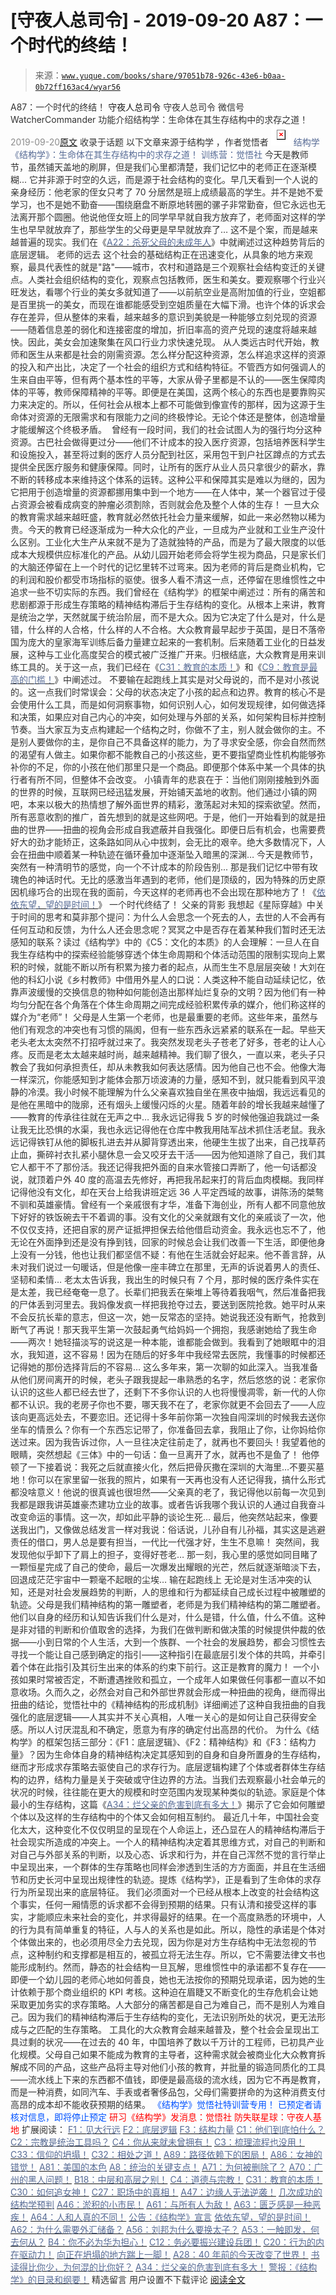 # [守夜人总司令] - 2019-09-20 A87：一个时代的终结！

> 来源：[`www.yuque.com/books/share/97051b78-926c-43e6-b0aa-0b72ff163ac4/wyar56`](https://www.yuque.com/books/share/97051b78-926c-43e6-b0aa-0b72ff163ac4/wyar56)

<ne-p id="520f42f3293818f927861ebbd5b15da4_p_0" data-lake-id="520f42f3293818f927861ebbd5b15da4_p_0"><ne-text id="uc6a97053" style="color: rgb(51, 51, 51);">A87：一个时代的终结！</ne-text></ne-p> <ne-p id="325614b69b28ae8af78b12fdcfd0de9c" data-lake-id="325614b69b28ae8af78b12fdcfd0de9c"><ne-text id="u18420f8f" ne-fontsize="14">守夜人总司令</ne-text></ne-p> <ne-p id="040fa65421994dd28953343202d2699b" data-lake-id="040fa65421994dd28953343202d2699b"><ne-text id="u09ae39ae" ne-fontsize="14" ne-bold="true" style="color: rgb(51, 51, 51);">守夜人总司令</ne-text></ne-p> <ne-p id="d807b19fc24915729dc876521c5fffa8" data-lake-id="d807b19fc24915729dc876521c5fffa8"><ne-text id="uef736e5e" ne-fontsize="14" style="color: rgb(51, 51, 51);">微信号</ne-text><ne-text id="ue3f7cb80" ne-fontsize="14" style="color: rgb(51, 51, 51);">WatcherCommander</ne-text></ne-p> <ne-p id="02df38863bf61bddf75a2f9bd0b61c41" data-lake-id="02df38863bf61bddf75a2f9bd0b61c41"><ne-text id="u3472f8a8" ne-fontsize="14" style="color: rgb(51, 51, 51);">功能介绍</ne-text><ne-text id="uf8ebaa59" ne-fontsize="14" style="color: rgb(51, 51, 51);">结构学：生命体在其生存结构中的求存之道！</ne-text></ne-p> <ne-p id="a7dce8afdeb4a2d6714a7f6c2ba394a3" data-lake-id="a7dce8afdeb4a2d6714a7f6c2ba394a3"><ne-text id="ufc3309d1" style="color: rgb(140, 140, 140);">2019-09-20</ne-text>[<ne-text id="u1de74709" ne-fontsize="14">原文</ne-text>](https://mp.weixin.qq.com/s?__biz=MzAxNDk1NjI2Mw==&mid=2247484762&idx=1&sn=d662f3af14db0c25fa540a7a2ddcd9c7&chksm=9b8a26d2acfdafc45a58be632dd4ca60b92b89f4863b60d6e1a8b6790ee3590878cb1669209a&scene=27#wechat_redirect&cpage=315)</ne-p> <ne-p id="1d5329730e1d0efe814d78dc768257f2" data-lake-id="1d5329730e1d0efe814d78dc768257f2"><ne-text id="ub7c09797" style="color: rgb(51, 51, 51);">收录于话题</ne-text></ne-p> <ne-p id="3ff927ad5fee01f26efdc223abd38875" data-lake-id="3ff927ad5fee01f26efdc223abd38875"><ne-text id="u2bfab4d1" ne-fontsize="14" style="color: rgb(51, 51, 51);">以下文章来源于结构学 ，作者觉悟者</ne-text></ne-p> <ne-p id="6476ef08e79759353d3fdf03ba30878b" data-lake-id="6476ef08e79759353d3fdf03ba30878b"><ne-card data-card-name="image" data-card-type="inline" id="mJGu3" ne-fontsize="14" data-event-boundary="card" style="color: rgb(87, 107, 149);">![](img/e5fbd9f836d988bbb1d8cf128132c230.png)  <ne-p id="58a1f801671815bbedea25c431033449" data-lake-id="58a1f801671815bbedea25c431033449"><ne-text id="ueaf218fa" style="color: rgb(87, 107, 149);">结构学</ne-text></ne-p> <ne-p id="6db218e0c986e4c945ad436d28667264" data-lake-id="6db218e0c986e4c945ad436d28667264"><ne-text id="u5a9e1209" style="color: rgb(87, 107, 149);">《结构学》：生命体在其生存结构中的求存之道！ 训练营：觉悟社</ne-text></ne-p> <ne-p id="26825a88d3b683249e478e7da8b4470d" data-lake-id="26825a88d3b683249e478e7da8b4470d"><ne-text id="u78dc0276" style="color: rgb(51, 51, 51);">今天是教师节，虽然铺天盖地的刷屏，但是我们心里都清楚，我们记忆中的老师正在逐渐模糊... 它并非源于时空的久远，而是源于社会结构的变化。早几天看到一个人说的亲身经历：他老家的侄女只考了 70 分居然是班上成绩最高的学生。并不是她不爱学习，也不是她不勤奋——围绕磨盘不断原地转圈的骡子非常勤奋，但它永远也无法离开那个圆圈。他说他侄女班上的同学早早就自我方放弃了，老师面对这样的学生也早早就放弃了，那些学生的父母更是早早就放弃了… 这不是个案，而是越来越普遍的现实。我们在《</ne-text>[<ne-text id="ua619010a" style="color: rgb(87, 107, 149);">A22：杀死父母的未成年人</ne-text>](http://mp.weixin.qq.com/s?__biz=MzAxNDk1NjI2Mw==&mid=2247484173&idx=1&sn=723b2adc7ab96267fcabd3cf2d8d8dd8&chksm=9b8a2085acfda993f54d4b8e8d72b1937630c0b3445f94b2c4d61d2fd7bcd6d9ca3e5c0cbdf3&scene=21#wechat_redirect)<ne-text id="uc8d987ac" style="color: rgb(51, 51, 51);">》中就阐述过这种趋势背后的底层逻辑。</ne-text></ne-p> <ne-p id="9ca297b52918bddf97768852f1f1bbfd" data-lake-id="9ca297b52918bddf97768852f1f1bbfd"><ne-text id="u0accc1d9" ne-bold="true" style="color: rgb(51, 51, 51);">老师的远去</ne-text></ne-p> <ne-p id="b35542532d28e436f8e901f68a0b8997" data-lake-id="b35542532d28e436f8e901f68a0b8997"><ne-text id="u5340da4b" style="color: rgb(51, 51, 51);">这个社会的基础结构正在迅速变化，从具象的地方来观察，最具代表性的就是"路"——城市，农村和道路是三个观察社会结构变迁的关键点。人类社会组织结构的变化，观察点包括教师，医生和美女。要观察哪个行业兴旺发达，看哪个行业的美女多就知道了——以前航空业是高附加值的行业，空姐都是百里挑一的美女，而现在谁都能感受到空姐质量在大幅下滑。也许个体的诉求会存在差异，但从整体的来看，越来越多的意识到美貌是一种能够立刻兑现的资源——随着信息差的弱化和连接密度的增加，折旧率高的资产兑现的速度将越来越快。因此，美女会加速聚集在风口行业力求快速兑现。</ne-text></ne-p> <ne-p id="70871b72079eafec97b94f3985f302a1" data-lake-id="70871b72079eafec97b94f3985f302a1"><ne-text id="u42a8bc9b" style="color: rgb(51, 51, 51);">从人类远古时代开始，教师和医生从来都是社会的刚需资源。怎么样分配这种资源，怎么样追求这样的资源的投入和产出比，决定了一个社会的组织方式和结构特征。不管西方如何强调人的生来自由平等，但有两个基本性的平等，大家从骨子里都是不认的——医生保障肉体的平等，教师保障精神的平等。即便是在美国，这两个核心的东西也是要靠购买力来决定的。所以，任何社会从根本上都不可能做到像宣传的那样，因为这源于生命体对资源的无限需求和有限能力之间的终极悖论。无论个体还是整体，创造增量才能缓解这个终极矛盾。 </ne-text></ne-p> <ne-p id="e9c09c0410b3eebb5524ba54619b144d" data-lake-id="e9c09c0410b3eebb5524ba54619b144d"><ne-text id="ub23c68ff" style="color: rgb(51, 51, 51);">曾经有一段时间，我们的社会试图人为的强行均分这种资源。古巴社会做得更过分——他们不计成本的投入医疗资源，包括培养医科学生和设施投入，甚至将过剩的医疗人员分配到社区，采用包干到户社区蹲点的方式去提供全民医疗服务和健康保障。同时，让所有的医疗从业人员只拿很少的薪水，靠不断的转移成本来维持这个体系的运转。这种公平和保障其实是难以为继的，因为它把用于创造增量的资源都挪用集中到一个地方——在人体中，某一个器官过于侵占资源会被看成病变的肿瘤必须割除，否则就会危及整个人体的生存！</ne-text></ne-p> <ne-p id="7fb027c6985e7c510530983c00f10954" data-lake-id="7fb027c6985e7c510530983c00f10954"><ne-text id="u619e059f" style="color: rgb(51, 51, 51);">一旦大众的教育需求越来越旺盛，教育就必然依托社会力量来缓解，如此一来必然物以稀为贵。今天的教育已经逐渐成为一种大众化的产业，一旦成为产业就和工业生产没什么区别。工业化大生产从来就不是为了造就独特的产品，而是为了最大限度的以低成本大规模供应标准化的产品。从幼儿园开始老师会将学生视为商品，只是家长们的大脑还停留在上一个时代的记忆里转不过弯来。因为老师的背后是商业机构，它的利润和股价都受市场指标的驱使。很多人看不清这一点，还停留在思维惯性之中追求一些不切实际的东西。我们曾经在《结构学》的框架中阐述过：所有的痛苦和悲剧都源于形成生存策略的精神结构滞后于生存结构的变化。从根本上来讲，教育是统治之学，天然就属于统治阶层，而不是大众。因为它决定了什么是对，什么是错，什么样的人合格，什么样的人不合格。大众教育最早起步于英国，是日不落帝国为庞大的皇家海军训练后备力量建立起来的一套机制。后来随着工业化的日益发展，这种与工业化高度契合的模式被广泛推广开来。归根结底，大众教育是用来训练工具的。关于这一点，我们已经在《</ne-text>[<ne-text id="u62eb416d" style="color: rgb(87, 107, 149);">C31：教育的本质！</ne-text>](http://mp.weixin.qq.com/s?__biz=MzAxNDk1NjI2Mw==&mid=2247484645&idx=1&sn=0c19e963af345ec0d157348555f45482&chksm=9b8a276dacfdae7bb43eb0602bf7d9fdc827d0675a7350f893c5b3b43986de58782355a2065d&scene=21#wechat_redirect)<ne-text id="u471f62c7" style="color: rgb(51, 51, 51);">》和《</ne-text>[<ne-text id="ua0a12f99" style="color: rgb(87, 107, 149);">C9：教育是最高的门槛！</ne-text>](http://mp.weixin.qq.com/s?__biz=MzAxNDk1NjI2Mw==&mid=2247484066&idx=1&sn=e394d22ec0f989b141fd07650d135f0d&chksm=9b8a212aacfda83c7391343fb6def9c792717291512ef0f31934f472d9ad68416579489f571f&scene=21#wechat_redirect)<ne-text id="u699373a5" style="color: rgb(51, 51, 51);">》中阐述过。</ne-text></ne-p> <ne-p id="ed8d137d9f4a590956b43e6c1a53237c" data-lake-id="ed8d137d9f4a590956b43e6c1a53237c"><ne-text id="u018a66ae" style="color: rgb(51, 51, 51);">不要输在起跑线上其实是对父母说的，而不是对小孩说的。这一点我们时常误会：父母的状态决定了小孩的起点和边界。教育的核心不是会使用什么工具，而是如何洞察事物，如何识别人心，如何发现规律，如何做选择和决策，如果应对自己内心的冲突，如何处理与外部的关系，如何架构目标并控制节奏。当大家互为支点构建起一个结构之时，你做不了主，别人就会做你的主。不是别人要做你的主，是你自己不具备这样的能力，为了寻求安全感，你会自然而然的渴望有人做主。如果你都不能教自己的小孩这些，更不要指望商业性机构能够弥补你的不足，你的小孩在他们那里只是一个商品。即便那个体系中某一个具体的执行者有所不同，但整体不会改变。</ne-text></ne-p> <ne-p id="c4e6ad581cfeae09716cc35502c31f9f" data-lake-id="c4e6ad581cfeae09716cc35502c31f9f"><ne-text id="u6a700a32" style="color: rgb(51, 51, 51);">小镇青年的悲哀在于：当他们刚刚接触到外面的世界的时候，互联网已经迅猛发展，开始铺天盖地的收割。他们通过小镇的网吧，本来以极大的热情想了解外面世界的精彩，激荡起对未知的探索欲望。然而，所有恶意收割的推广，首先想到的就是这些网吧。于是，他们一开始看到的就是扭曲的世界——扭曲的视角会形成自我遮蔽并自我强化。即便日后有机会，也需要费好大的劲才能矫正，这条路如同从心中拔刺，会无比的艰辛。绝大多数情况下，人会在扭曲中顺着某一种轨迹在循环叠加中逐渐坠入暗黑的深渊…</ne-text></ne-p> <ne-p id="f4573a05d0ae7640375e9aaf68a7fd26" data-lake-id="f4573a05d0ae7640375e9aaf68a7fd26"><ne-text id="u80d31077" style="color: rgb(51, 51, 51);">今天是教师节，突然有一种清明节的感觉，向一个不计成本的阶段告别... 那是我们记忆中带有玫瑰色的神话时代。无比的感激当年遇到的老师，他们是顶级的，因为特殊的历史原因机缘巧合的出现在我的面前，今天这样的老师再也不会出现在那种地方了！《</ne-text>[<ne-text id="u22b88b09" style="color: rgb(87, 107, 149);">依依东望，望的是时间！</ne-text>](http://mp.weixin.qq.com/s?__biz=MzAxNDk1NjI2Mw==&mid=2247483947&idx=1&sn=1dcdd529b9dad09a00b6e3e2b14c8245&chksm=9b8a21a3acfda8b5fe1dae1c8979dec0be990a569bc03372af815b4e0f08913e938d57aa6b25&scene=21#wechat_redirect)<ne-text id="ufb0cf1b7" style="color: rgb(51, 51, 51);">》</ne-text></ne-p> <ne-p id="e2aac939a9e67c7fcee54a846bbba064" data-lake-id="e2aac939a9e67c7fcee54a846bbba064"><ne-text id="u4a155b31" style="color: rgb(51, 51, 51);">一个时代终结了！</ne-text></ne-p> <ne-p id="a0cfa43c5401764948bc9cb4addfdb41" data-lake-id="a0cfa43c5401764948bc9cb4addfdb41"><ne-text id="u95d42a13" ne-bold="true" style="color: rgb(51, 51, 51);">父亲的背影</ne-text></ne-p> <ne-p id="42b6dcea2d47c4440bf4cc50b408b35f" data-lake-id="42b6dcea2d47c4440bf4cc50b408b35f"><ne-text id="u0bad367d" style="color: rgb(51, 51, 51);">我想起《星际穿越》中关于时间的思考和莫非那个提问：为什么人会思念一个死去的人，去世的人不会再有任何互动和反馈，为什么人还会思念呢？冥冥之中是否存在着某种我们暂时还无法感知的联系？读过《结构学》中的《C5：文化的本质》的人会理解：一旦人在自我生存结构中的探索经验能够穿透个体生命周期和个体活动范围的限制实现向上累积的时候，就能不断以所有积累为接力者的起点，从而生生不息层层突破！大刘在他的科幻小说《乡村教师》中借用外星人的口说：人类这种不能自动延续记忆，依靠声波缓慢的交换信息的物种如何能创造出那样灿烂复杂的文明？因为他们有一种均匀分配在各个角落在个体生命周期之间完成经验积累传承的媒介，他们称这样的媒介为“老师”！</ne-text></ne-p> <ne-p id="4f0c8842e5af1052bbbd9461b093be71" data-lake-id="4f0c8842e5af1052bbbd9461b093be71"><ne-text id="u0114bd2b" style="color: rgb(51, 51, 51);">父母是人生第一个老师，也是最重要的老师。这些年来，虽然与他们有观念的冲突也有习惯的隔阂，但有一些东西永远紧紧的联系在一起。早些天老头老太太突然不打招呼就过来了。我突然发现老头子苍老了好多，苍老的让人心疼。反而是老太太越来越时尚，越来越精神。我们聊了很久，一直以来，老头子只教会了我如何承担责任，却从未教我如何表达感情。因为他自己也不会。他像大海一样深沉，你能感知到才能体会那万顷波涛的力量，感知不到，就只能看到风平浪静的冷漠。我小时候不能理解为什么父亲喜欢独自坐在黑夜中抽烟，我远远看见的是他在黑暗中的陇廓，还有烟头上缓慢闪烁的火星。随着年龄的增长我越来越懂了——教育的传承往往就在无声之中…</ne-text></ne-p> <ne-p id="3f365d1d349d75af58ce1ad68d7faddf" data-lake-id="3f365d1d349d75af58ce1ad68d7faddf"><ne-text id="u6f00af56" style="color: rgb(51, 51, 51);">我永远记得我 5 岁的时候他强迫我跳过一条让我无比恐惧的水渠，我也永远记得他在仓库中教我用陆军战术抓住活老鼠。我永远记得铁钉从他的脚板扎进去并从脚背穿透出来，他硬生生拔了出来，自己找草药止血，撕碎衬衣扎紧小腿休息一会又咬牙去干活——因为他知道除了自己，我们其它人都干不了那份活。我还记得我把外面的自来水管接口弄断了，他一句话都没说，就顶着户外 40 度的高温去先修好，再把我吊起来打的背后血肉模糊。我同样记得他没有文化，却在天台上给我讲班定远 36 人平定西域的故事，讲陈汤的桀骜不驯和英雄豪情。曾经有一个亲戚很有才华，准备下海创业，所有人都不同意他放下好好的铁饭碗去干不着调的事。没有文化的父亲就跟有文化的亲戚谈了一次，他不仅仅支持，还把自家的房产证抵押担保去给他借启动资金。我永远也忘不了，他无论在外面挣到还是没有挣到钱，回家的时候总会让我们改善一下生活，即便他身上没有一分钱，他也让我们都坚信不疑：有他在生活就会好起来。他不善言辞，从未对我们说过一句暖话，但是他像一座丰碑立在那里，无声的诉说着男人的责任、坚韧和柔情…</ne-text></ne-p> <ne-p id="280b2c7ff06a22ad49fe02ce653f59eb" data-lake-id="280b2c7ff06a22ad49fe02ce653f59eb"><ne-text id="uff90def4" style="color: rgb(51, 51, 51);">老太太告诉我，我出生的时候只有 7 个月，那时候的医疗条件实在是太差，我已经奄奄一息了。长辈们把我丢在柴堆上等待着我咽气，然后准备把我的尸体丢到河里去。我妈像发疯一样把我抢夺过去，要送到医院抢救。她平时从来不会反抗长辈的意志，但这一次，她一反常态的坚持。她说我还没有断气，抢救到断气了再说！那天我平生第一次鼓起勇气给妈妈一个拥抱，我感谢她给了我生命——两次！她轻描淡写的说这是一种本能，谁都能会做到。我看到了她眼眶中的泪水，我知道，这不容易！因为在随后的好多年中我经常去医院，我懂事的时候都还记得她的那份选择背后的不容易…</ne-text></ne-p> <ne-p id="c65587208ae450358d624faa20a9c3ee" data-lake-id="c65587208ae450358d624faa20a9c3ee"><ne-text id="u9f420869" style="color: rgb(51, 51, 51);">这么多年来，第一次聊的如此深入。当我准备从他们房间离开的时候，老头子跟我提起一串熟悉的名字，然后悠悠的说：老家你认识的这些人都已经去世了，还剩下不多你认识的人也将慢慢凋零，新一代的人你都不认识。我的老房子你也不要，哪天我不在了，老家你就更不会回去了——人应该向更高远处去，不要恋旧。还记得十多年前你第一次独自闯深圳的时候我去送你坐车的情景么？你有一个东西忘记带了，你准备回去拿，我阻止了你，让你妈给你送过来。因为我告诉过你，人一旦往决定往前走了，就再也不要回头！我望着他的眼睛，突然想起《三体》中的一句话：鱼一旦离开了水，就再也不是鱼了！</ne-text></ne-p> <ne-p id="399f083ef195fa092462971cdaa2309d" data-lake-id="399f083ef195fa092462971cdaa2309d"><ne-text id="u839ca984" style="color: rgb(51, 51, 51);">他停顿了一下接着说：我死之后就直接火化，然后把骨灰撒在深圳的大海里…不要买墓地！你可以在家里留一张我的照片，如果有一天再也没有人还记得我，搞什么形式都没啥意义！他说的很真诚也很坦然——父亲真的老了，我记得他以前每一次见到我都是跟我讲英雄豪杰建功立业的故事。或者告诉我哪个我认识的人通过自我奋斗改变命运的事情。这一次，却如此平静的谈论生死…</ne-text></ne-p> <ne-p id="f905ec91b336889ed113aa43fe881dce" data-lake-id="f905ec91b336889ed113aa43fe881dce"><ne-text id="u75e347bf" style="color: rgb(51, 51, 51);">最后，他突然站起来，像要送我出门，又像做总结发言一样对我说：俗话说，儿孙自有儿孙福，其实这是逃避责任的借口，男人总是要有担当，一代比一代强才好，生生不息嘛！</ne-text></ne-p> <ne-p id="7725f557bafe2a291d9948a55923c423" data-lake-id="7725f557bafe2a291d9948a55923c423"><ne-text id="ubccccb81" style="color: rgb(51, 51, 51);">突然间，我发现他似乎卸下了肩上的担子，变得好苍老… 那一刻，我心里的感觉如同目睹了一颗恒星完成了自己的使命，最后一次爆发出耀眼的光芒，然后就逐渐暗淡下去，回退成茫茫宇宙中一颗毫不起眼的尘埃…</ne-text></ne-p> <ne-p id="b7ce590c626c3368ea33e4a13fa48a21" data-lake-id="b7ce590c626c3368ea33e4a13fa48a21"><ne-text id="u3d2cc5bc" ne-bold="true" style="color: rgb(51, 51, 51);">输在起跑线上</ne-text></ne-p> <ne-p id="871fbdde8eaff0df68e0f7604d51b640" data-lake-id="871fbdde8eaff0df68e0f7604d51b640"><ne-text id="ueb3a7821" style="color: rgb(51, 51, 51);">无论是对生活冲突的认知，还是对社会发展趋势的判断，人的思维和行为都延续自己成长过程中被雕塑的轨迹。父母是我们精神结构的第一雕塑者，老师是为我们精神结构的第二雕塑者。他们以自身的经历和认知告诉我们什么是对，什么是错，什么值，什么不值。这种是非对错的判断和价值取舍的选择，为我们在做判断和做决策的时候提供仲裁的依据——小到日常的个人生活，大到一个族群、一个社会的发展趋势，都会习惯性去寻找一个能让自己感到确定的指引——这种指引在最底层引发个体的共鸣，并牵引着个体在此指引及其衍生出来的体系的约束下前行。这正是教育的魔力！</ne-text></ne-p> <ne-p id="4a58d4ec6e061ac2c8780663e1c565a2" data-lake-id="4a58d4ec6e061ac2c8780663e1c565a2"><ne-text id="uc985e6d1" style="color: rgb(51, 51, 51);">一个小孩如果时常被否定，不断遭遇挫败和孤立，一个成年人如果做任何事都一直以不如意收场。久而久之，必然会对自己和外部世界就会形成一种扭曲的视角，继而得出扭曲的结论，觉悟社中的《精神结构的形成机制》详细阐述了这种自我扭曲的自我强化的底层逻辑——人其实并不关心真相，人唯一关心的是如何让自己获得安全感。所以人讨厌混乱和不确定，愿意为有序的确定付出高昂的代价。</ne-text></ne-p> <ne-p id="a3e3386494aa502199758e592ba04414" data-lake-id="a3e3386494aa502199758e592ba04414"><ne-text id="ubdd1d528" style="color: rgb(51, 51, 51);">为什么《结构学》的框架包括三部分：《F1：底层逻辑》、《F2：精神结构》和《F3：结构力量》？因为生命体自身的精神结构决定其感知到的自身和自身所置身的生存结构，继而才形成求存策略去驱使自己的求存行为。底层逻辑构建了个体或者群体生存结构的边界，结构力量是关于突破或守住边界的方法。当我们去观察最小社会单元的状况的时候，往往能在更大的规模和时空范围内发现某种类似的轨迹。家庭是个体最小的生存结构，这篇《</ne-text>[<ne-text id="ubd202d56" style="color: rgb(87, 107, 149);">A34：烂父亲的危害到底有多大！</ne-text>](http://mp.weixin.qq.com/s?__biz=MzAxNDk1NjI2Mw==&mid=2247484348&idx=1&sn=944a6aac1e8035011b56508ea74fb48e&chksm=9b8a2034acfda922b803681a568bf7b75ce8342cf507080d2e636098b7ee9dfc1391836f7341&scene=21#wechat_redirect)<ne-text id="ub87d8703" style="color: rgb(51, 51, 51);">》揭示了它会如何雕塑个体以及这样的生存结构中的个体又会如何相互制约。</ne-text></ne-p> <ne-p id="20b4f13312e6922ead47f23a4a27de88" data-lake-id="20b4f13312e6922ead47f23a4a27de88"><ne-text id="ufbe88535" style="color: rgb(51, 51, 51);">最近几十年，中国社会变化太大，这种变化不仅仅明显的呈现在个人命运上，还凸显在人的精神结构滞后于社会现实所造成的冲突上。一个人的精神结构决定着其思维方式，对自己的判断和对自己与外部关系的判断，以及心态、诉求和行为，并在自己浑然不觉的言行举止中呈现出来，一个群体的生存策略也同样会渗透到生活的方方面面，并且在生活细节和历史长河中呈现出规律性的轨迹。提炼《结构学》，正是看到了生命体的求存行为所呈现出来的底层特征。</ne-text></ne-p> <ne-p id="db9643d86e5630d24d3924f2bacdc6e0" data-lake-id="db9643d86e5630d24d3924f2bacdc6e0"><ne-text id="u88f79885" style="color: rgb(51, 51, 51);">我们必须面对一个已经从根本上改变的社会结构这个事实，任何一厢情愿的诉求都不会得到预期的结果。只有认清和接受这样的事实，才能顺应未来社会的变化，并求得最好的结果。在一个高度熟悉的环境中，人的行为具有简单重复的特征，人与人的关系也是如此。所以，隐性的承诺是个体对个体做出来的，也必须用尽全力去兑现，因为你是对方生存结构中无法忽视的节点，这种制约和支撑都是相互的，被孤立将无法生存。所以，它不需要法律文书也能形成制约。然而，静态的社会结构一旦瓦解，思维惯性中的承诺都不复存在——即便一个幼儿园的老师心地如何善良，她也无法按你的预期兑现承诺，因为她的生计依赖于那个商业组织的 KPI 考核。这种迫在眉睫又不断变化的生存危机会让她采取更加务实的求存策略。人大部分的痛苦都是自己为难自己，而不是别人为难自己。因为我们的精神结构滞后于生存结构的变化，无法识别所处的状况，更无法形成与之匹配的生存策略。</ne-text></ne-p> <ne-p id="69d47a638e7265d54273de6229823cc3" data-lake-id="69d47a638e7265d54273de6229823cc3"><ne-text id="uceb064d5" style="color: rgb(51, 51, 51);">工具化的大众教育会越来越普及，整个社会会呈现出工具过剩的状况——在过去的 40 年，中国培养了数以千万计的工程师，已初具产业化规模。</ne-text><ne-text id="u7b2d6236" ne-bold="true" style="color: rgb(51, 51, 51);">父母自己如果不能成为教育的主导者，这种需求就会被商业化大众教育拆解成不同的产品，这些产品将主导对他们小孩的教育，并批量的锻造同质化的工具——流水线上下来的东西都不值钱，即便是最高级的流水线，因为它不再是教育，而是一种消费，如同汽车、手表或者奢侈品包，父母们需要拼命的为这种消费支付高昂的成本却不能收获预期的结果。</ne-text></ne-p> <ne-p id="bd5bf42fa98f72f4e69789b9fb9820d3" data-lake-id="bd5bf42fa98f72f4e69789b9fb9820d3" ne-alignment="center"><ne-text id="u0daee3a8" ne-fontsize="13" style="color: rgb(0, 82, 255);">《结构学》觉悟社特训营专用！</ne-text></ne-p> <ne-p id="1fb9707aa3e0a11c35a40629de6f7966" data-lake-id="1fb9707aa3e0a11c35a40629de6f7966" ne-alignment="center"><ne-text id="u33214cd3" ne-fontsize="13" style="color: rgb(0, 82, 255);">已预定者请核对信息，即将停止预定</ne-text></ne-p> <ne-p id="416774f2ff10551c2dfe6d678d40c04f" data-lake-id="416774f2ff10551c2dfe6d678d40c04f" ne-alignment="center"><ne-text id="uedca131d" style="color: rgb(255, 0, 0);">研习《结构学》发消息</ne-text><ne-text id="ube4b1128" ne-bold="true" style="color: rgb(255, 0, 0);">：觉悟社</ne-text></ne-p> <ne-p id="9e22efdac8da328109ab9c584131a49e" data-lake-id="9e22efdac8da328109ab9c584131a49e" ne-alignment="center"><ne-card data-card-name="image" data-card-type="inline" id="G1Jbh" data-event-boundary="card" style="color: rgb(51, 51, 51);"><ne-text id="u88abb385" ne-bold="true" style="color: rgb(255, 0, 0);">防失联星球：守夜人基地</ne-text>  <ne-p id="eb7097264e0b1d7d54165f7f831cc451" data-lake-id="eb7097264e0b1d7d54165f7f831cc451"><ne-text id="u360391b8" ne-fontsize="13" style="color: rgb(51, 51, 51);">扩展阅读：</ne-text></ne-p> <ne-p id="1d08d565ed3776df829f4359eb31931b" data-lake-id="1d08d565ed3776df829f4359eb31931b">[<ne-text id="udf045775" ne-fontsize="13" ne-underline="true" style="color: rgb(87, 107, 149);">F1：见大行远</ne-text>](http://mp.weixin.qq.com/s?__biz=MzAxNDk1NjI2Mw==&mid=2247483815&idx=1&sn=3ef0a28f13360d542e1fe295b25cbd9a&chksm=9b8a222facfdab3920ee4384bc60709209747c50a7da243c69a345cd69a301cd194d921d643d&scene=21#wechat_redirect)</ne-p> <ne-p id="c2f31c0dc6a6b2e1c318122ebed62502" data-lake-id="c2f31c0dc6a6b2e1c318122ebed62502">[<ne-text id="u0616ae18" ne-fontsize="13" ne-underline="true" style="color: rgb(87, 107, 149);">F2：底层逻辑</ne-text>](http://mp.weixin.qq.com/s?__biz=MzAxNDk1NjI2Mw==&mid=2247483905&idx=1&sn=e13c2886d004d818f12f6981f4c4e35a&chksm=9b8a2189acfda89f1a2b2326514ec0f5e6696cb737fc89b123afad6198807fa669769a850cd3&scene=21#wechat_redirect)</ne-p> <ne-p id="f7a6874d1ea774e7747ef88e4a6651dc" data-lake-id="f7a6874d1ea774e7747ef88e4a6651dc">[<ne-text id="ub3147df6" ne-fontsize="13" ne-bold="true" style="color: rgb(87, 107, 149);">F3：结构力量</ne-text>](http://mp.weixin.qq.com/s?__biz=MzAxNDk1NjI2Mw==&mid=2247484256&idx=1&sn=f10d9c530bfd6ea08b25d4bec657c13a&chksm=9b8a20e8acfda9fee057f2df26790f905c898132cac91d833d14e636edb00c20514d63189a88&scene=21#wechat_redirect)</ne-p> <ne-p id="582409a49871ed276e9a21c025802581" data-lake-id="582409a49871ed276e9a21c025802581">[<ne-text id="u27976ad8" ne-fontsize="13" ne-underline="true" style="color: rgb(87, 107, 149);">C1：他们到底怕什么？</ne-text>](http://mp.weixin.qq.com/s?__biz=MzAxNDk1NjI2Mw==&mid=2247483898&idx=1&sn=1b0a50386e9e89d2750dec717236f0aa&chksm=9b8a2272acfdab64235b35ee5e91b8cac6172144207251636e1345fc570aa1601f59eff7f442&scene=21#wechat_redirect)</ne-p> <ne-p id="fdec91c9f0a95f03fb5815c0d68a1cae" data-lake-id="fdec91c9f0a95f03fb5815c0d68a1cae">[<ne-text id="udb3cbf51" ne-fontsize="13" ne-underline="true" style="color: rgb(87, 107, 149);">C2：宗教是统治工具吗？</ne-text>](http://mp.weixin.qq.com/s?__biz=MzAxNDk1NjI2Mw==&mid=2247483901&idx=1&sn=f5d9f8c7bd84370c79adae921351e813&chksm=9b8a2275acfdab63fde093d76ff82e01d0e2fd43ea675f77fd17fd51a15873d4d10499f5338d&scene=21#wechat_redirect)</ne-p> <ne-p id="3a8a79beeb580290b292f19d9dd89e98" data-lake-id="3a8a79beeb580290b292f19d9dd89e98">[<ne-text id="uc23e3a14" ne-fontsize="13" ne-underline="true" style="color: rgb(87, 107, 149);">C4：你从来就未曾拥有！</ne-text>](http://mp.weixin.qq.com/s?__biz=MzAxNDk1NjI2Mw==&mid=2247483915&idx=1&sn=3ed8bfea1188efe78608fdd16031eb1a&chksm=9b8a2183acfda8959af3f200a698fd9960c30ca5bf2bc8851021a96915217b681b8d0f536a6e&scene=21#wechat_redirect)</ne-p> <ne-p id="10617eb523b3c26bc37eeb0c8f275831" data-lake-id="10617eb523b3c26bc37eeb0c8f275831">[<ne-text id="u38f99d50" ne-fontsize="13" ne-underline="true" style="color: rgb(87, 107, 149);">C3：梳理流程也没用！</ne-text>](http://mp.weixin.qq.com/s?__biz=MzAxNDk1NjI2Mw==&mid=2247483989&idx=1&sn=ee70dacfd980f041379d91ae947ece44&chksm=9b8a21ddacfda8cb28bf62d6f53531e8a8ebce2de96396e50ec7e7e144fffe502ec6faee3415&scene=21#wechat_redirect)</ne-p> <ne-p id="7f14b7a13a8012f22763fe99308a7689" data-lake-id="7f14b7a13a8012f22763fe99308a7689">[<ne-text id="u9da4d254" ne-fontsize="13" ne-bold="true" style="color: rgb(87, 107, 149);">C33：信仰的坍塌！</ne-text>](http://mp.weixin.qq.com/s?__biz=MzAxNDk1NjI2Mw==&mid=2247484694&idx=1&sn=c460605348e49c98f1504673e42bab66&chksm=9b8a269eacfdaf887994e48305bd5d622cf8c2ae14856fbcea31794b72ff3334e8335a74ab2d&scene=21#wechat_redirect)</ne-p> <ne-p id="097a9cce657c29b220773035af2db9d5" data-lake-id="097a9cce657c29b220773035af2db9d5">[<ne-text id="u8c4a538b" ne-fontsize="13" ne-bold="true" style="color: rgb(87, 107, 149);">C32：相处之道！</ne-text>](http://mp.weixin.qq.com/s?__biz=MzAxNDk1NjI2Mw==&mid=2247484658&idx=1&sn=32943edb605fea344e437efb5cd77ed6&chksm=9b8a277aacfdae6cc8e9d256f960d07226086e0d020d68893af2a8b5391771e66626b0d086aa&scene=21#wechat_redirect)</ne-p> <ne-p id="eeedb1cfb3a19e45f2301ce0f4fd7ef4" data-lake-id="eeedb1cfb3a19e45f2301ce0f4fd7ef4">[<ne-text id="u1454e2d7" ne-fontsize="13" ne-bold="true" style="color: rgb(87, 107, 149);">A89：路径依赖下的困局！</ne-text>](http://mp.weixin.qq.com/s?__biz=MzAxNDk1NjI2Mw==&mid=2247484759&idx=1&sn=aa34f735502fe63d905f3528fe03d9c6&chksm=9b8a26dfacfdafc9bc28ba28c3a08e5c6ae9f1e2c5cbc52fbc88ea2f88cfdc6c50bfe0dfd5ef&scene=21#wechat_redirect)</ne-p> <ne-p id="13e8ca0e0d90bc3e18ffe6afe916228c" data-lake-id="13e8ca0e0d90bc3e18ffe6afe916228c">[<ne-text id="ucbc3ce29" ne-fontsize="13" ne-bold="true" style="color: rgb(87, 107, 149);">A86：女神的错觉！</ne-text>](http://mp.weixin.qq.com/s?__biz=MzAxNDk1NjI2Mw==&mid=2247484733&idx=1&sn=fab22e8ab3f80b78dab3d4e2e2716bfb&chksm=9b8a26b5acfdafa374df83506e5086a573169362877918977c08490b4e9747c45c99d1266e7f&scene=21#wechat_redirect)</ne-p> <ne-p id="1dbba7aa1f8a155da2d1d48ec9d7b9e9" data-lake-id="1dbba7aa1f8a155da2d1d48ec9d7b9e9">[<ne-text id="u99867964" ne-fontsize="13" ne-bold="true" style="color: rgb(87, 107, 149);">A81：美国的本色</ne-text>](http://mp.weixin.qq.com/s?__biz=MzAxNDk1NjI2Mw==&mid=2247484681&idx=1&sn=14ab50cf82c3d5292d20ca7f973ad595&chksm=9b8a2681acfdaf97b283b0951b639cf81ea2a17c001864032d326be505907930f9a03f8f949e&scene=21#wechat_redirect)</ne-p> <ne-p id="89a96f8ed7fe59b90049dbba915da5e7" data-lake-id="89a96f8ed7fe59b90049dbba915da5e7">[<ne-text id="ua458e589" ne-fontsize="13" ne-bold="true" style="color: rgb(87, 107, 149);">A8：统治的关键支点！</ne-text>](http://mp.weixin.qq.com/s?__biz=MzAxNDk1NjI2Mw==&mid=2247483996&idx=1&sn=c9bc4ea308424074eddfdf68020fc602&chksm=9b8a21d4acfda8c2902216f0de9989ce3d22d440efe7c3bdcc29724308c95969cb124ed257f5&scene=21#wechat_redirect)</ne-p> <ne-p id="d364ff3d9d67685fc55bedaf5e1bb696" data-lake-id="d364ff3d9d67685fc55bedaf5e1bb696">[<ne-text id="ud445a6cb" ne-fontsize="13" ne-bold="true" style="color: rgb(87, 107, 149);">A71：为何被删除了？</ne-text>](http://mp.weixin.qq.com/s?__biz=MzAxNDk1NjI2Mw==&mid=2247484668&idx=1&sn=06e2af18dadf47754ad4f5be1cdfcb03&chksm=9b8a2774acfdae62f3380761dbc586fea5a31f99b639d367a556553c30cee786197a3f4473ba&scene=21#wechat_redirect)</ne-p> <ne-p id="675c336b693710833f9a984ff2a6539c" data-lake-id="675c336b693710833f9a984ff2a6539c">[<ne-text id="u0691bd44" ne-fontsize="13" ne-bold="true" style="color: rgb(87, 107, 149);">A70：广州的黑人问题！</ne-text>](http://mp.weixin.qq.com/s?__biz=MzAxNDk1NjI2Mw==&mid=2247484662&idx=1&sn=7fb2d7264ae5d2efbe8fb1b01e06bfe5&chksm=9b8a277eacfdae687f10133abecf98a65278dcef51d1d88702f8e61139f6f7646711ca693243&scene=21#wechat_redirect)</ne-p> <ne-p id="dc5eea9269f3e30c6b3694ea5783bc22" data-lake-id="dc5eea9269f3e30c6b3694ea5783bc22">[<ne-text id="u8c9d6b7e" ne-fontsize="13" ne-bold="true" style="color: rgb(87, 107, 149);">B18：中层和高层之别！</ne-text>](http://mp.weixin.qq.com/s?__biz=MzAxNDk1NjI2Mw==&mid=2247484627&idx=1&sn=e38abac4a3818dc622e7a68b60f726f5&chksm=9b8a275bacfdae4d09192cce1fb560ed59c44fee339dd492cd65671b2c4022b7c41a39923b30&scene=21#wechat_redirect)</ne-p> <ne-p id="64b6aacecf1c210b4da9979fdbdcc2db" data-lake-id="64b6aacecf1c210b4da9979fdbdcc2db">[<ne-text id="u035bd8eb" ne-fontsize="13" ne-bold="true" style="color: rgb(87, 107, 149);">C4：道德与宗教！</ne-text>](http://mp.weixin.qq.com/s?__biz=MzAxNDk1NjI2Mw==&mid=2247484608&idx=1&sn=49b58f2f27c117c1c42e6270e8d2d8c2&chksm=9b8a2748acfdae5ea3d03e3a9843d183498241c03b0d57b01b9c315e23757604fd0e1bfdb96f&scene=21#wechat_redirect)</ne-p> <ne-p id="b8b2b756596393bf644e3ce0c667d410" data-lake-id="b8b2b756596393bf644e3ce0c667d410">[<ne-text id="u6a2fa818" ne-fontsize="13" ne-bold="true" style="color: rgb(87, 107, 149);">C31：教育的本质！</ne-text>](http://mp.weixin.qq.com/s?__biz=MzAxNDk1NjI2Mw==&mid=2247484645&idx=1&sn=0c19e963af345ec0d157348555f45482&chksm=9b8a276dacfdae7bb43eb0602bf7d9fdc827d0675a7350f893c5b3b43986de58782355a2065d&scene=21#wechat_redirect)</ne-p> <ne-p id="edde64daebdcd2ab95018b4402e67dd8" data-lake-id="edde64daebdcd2ab95018b4402e67dd8">[<ne-text id="u123ecefa" ne-fontsize="13" ne-bold="true" style="color: rgb(87, 107, 149);">C30：如何追女神！</ne-text>](http://mp.weixin.qq.com/s?__biz=MzAxNDk1NjI2Mw==&mid=2247484588&idx=1&sn=de5c95495cc04bcfe8644c3c2bc025c3&chksm=9b8a2724acfdae3286a142c2de506a7494e2d7aa50c990c0e159cedab07b5287040f286dfac6&scene=21#wechat_redirect)</ne-p> <ne-p id="c0a752828d183854effa1f1a398f2b1c" data-lake-id="c0a752828d183854effa1f1a398f2b1c">[<ne-text id="u0ac44a0c" ne-fontsize="13" ne-bold="true" style="color: rgb(87, 107, 149);">C27：职场中的真相！</ne-text>](http://mp.weixin.qq.com/s?__biz=MzAxNDk1NjI2Mw==&mid=2247484554&idx=1&sn=fec6641c1838970ea6d16cfe1a68f9e1&chksm=9b8a2702acfdae14e71017ee02594f3b47abc738b773bc3dbd5e80968dccae0e90f17977a339&scene=21#wechat_redirect)</ne-p> <ne-p id="bc23d91ad69023629c17b59bd0311c86" data-lake-id="bc23d91ad69023629c17b59bd0311c86">[<ne-text id="u4a5c8dcb" ne-fontsize="13" ne-bold="true" style="color: rgb(87, 107, 149);">A47：边缘人无法逆袭！</ne-text>](http://mp.weixin.qq.com/s?__biz=MzAxNDk1NjI2Mw==&mid=2247484476&idx=1&sn=42cd8e7b62b1c430768fe9583a9715b4&chksm=9b8a27b4acfdaea2f7ac778f91e72c9b69a725224a18c6d576f3de7caf0ff91a040bf5622645&scene=21#wechat_redirect)</ne-p> <ne-p id="1082d2c75af364947b299469f61e5cf2" data-lake-id="1082d2c75af364947b299469f61e5cf2">[<ne-text id="uc4b16a70" ne-fontsize="13" ne-bold="true" style="color: rgb(87, 107, 149);">几次成功的结构学预判</ne-text>](http://mp.weixin.qq.com/s?__biz=MzAxNDk1NjI2Mw==&mid=2247484266&idx=1&sn=02ab915e029cbe24d91712f741b3f37c&chksm=9b8a20e2acfda9f4498a5c76204c101ab26e7311f2fb7d3043de108d4ff6e18d72a1c889a569&scene=21#wechat_redirect)</ne-p> <ne-p id="d81a80dc2df33747925bb9bc43373b0b" data-lake-id="d81a80dc2df33747925bb9bc43373b0b">[<ne-text id="u74649839" ne-fontsize="13" ne-bold="true" style="color: rgb(87, 107, 149);">A46：淤积的小市民！</ne-text>](http://mp.weixin.qq.com/s?__biz=MzAxNDk1NjI2Mw==&mid=2247484472&idx=1&sn=f5df702c026dbb04688151086cdf7493&chksm=9b8a27b0acfdaea6ed5b712d94b3725bf8e322b39101916f48f935c102c433e9c7239b596c9f&scene=21#wechat_redirect)</ne-p> <ne-p id="03dea94c3f3d9c9c8494bc89360a5900" data-lake-id="03dea94c3f3d9c9c8494bc89360a5900">[<ne-text id="u8f3f3eff" ne-fontsize="13" ne-bold="true" style="color: rgb(87, 107, 149);">A61：与所有人为敌！</ne-text>](http://mp.weixin.qq.com/s?__biz=MzAxNDk1NjI2Mw==&mid=2247484601&idx=1&sn=c80e839436bd78047d0f5ea3c9e69890&chksm=9b8a2731acfdae27acc75952e866e0642eea99cb2acfeab4101e209ecc728fd94eb2adc7434c&scene=21#wechat_redirect)</ne-p> <ne-p id="eb0ecc350daae03df9f5db6f00ad5cdd" data-lake-id="eb0ecc350daae03df9f5db6f00ad5cdd">[<ne-text id="u029a0ea6" ne-fontsize="13" ne-bold="true" style="color: rgb(87, 107, 149);">A63：匮乏感是一种恶疾！</ne-text>](http://mp.weixin.qq.com/s?__biz=MzAxNDk1NjI2Mw==&mid=2247484613&idx=1&sn=67f0957ae7ffa817652c3cb9f14a13b9&chksm=9b8a274dacfdae5b9fb0ddc58544dec9a94900fe1baab61b6b4d00236965579c32b8fd7e1e63&scene=21#wechat_redirect)</ne-p> <ne-p id="fa2d1c985b0b75cce3353ec262f761b5" data-lake-id="fa2d1c985b0b75cce3353ec262f761b5">[<ne-text id="ua65614a1" ne-fontsize="13" ne-bold="true" style="color: rgb(87, 107, 149);">A64：人和人真的不同！</ne-text>](http://mp.weixin.qq.com/s?__biz=MzAxNDk1NjI2Mw==&mid=2247484618&idx=1&sn=ef99e3ee9800a28ff0f36ea6977f2133&chksm=9b8a2742acfdae5455f0f4c75f66030655dee2432d9b54ed40cc125ff86625cfda817fadfbd2&scene=21#wechat_redirect)</ne-p> <ne-p id="6f2f4df27a45fb6271ea493359c28769" data-lake-id="6f2f4df27a45fb6271ea493359c28769">[<ne-text id="uabae7df3" ne-fontsize="13" ne-bold="true" style="color: rgb(87, 107, 149);">公告：《结构学》宣言</ne-text>](http://mp.weixin.qq.com/s?__biz=MzAxNDk1NjI2Mw==&mid=2247484505&idx=1&sn=95b4424393e36eda97e76284318a3f38&chksm=9b8a27d1acfdaec7c00ce60807bd673a33454adf9b992a8ef9b44687a93b333dcf676d0b77c3&scene=21#wechat_redirect)</ne-p> <ne-p id="5c7307fe9bffca8eb1761eb6b0a93f98" data-lake-id="5c7307fe9bffca8eb1761eb6b0a93f98">[<ne-text id="u5a8441a2" ne-fontsize="13" ne-bold="true" style="color: rgb(87, 107, 149);">依依东望，望的是时间！</ne-text>](http://mp.weixin.qq.com/s?__biz=MzAxNDk1NjI2Mw==&mid=2247483947&idx=1&sn=1dcdd529b9dad09a00b6e3e2b14c8245&chksm=9b8a21a3acfda8b5fe1dae1c8979dec0be990a569bc03372af815b4e0f08913e938d57aa6b25&scene=21#wechat_redirect)</ne-p> <ne-p id="f8361b249e58e978843b8cdb5135f8d9" data-lake-id="f8361b249e58e978843b8cdb5135f8d9">[<ne-text id="uf83a8f95" ne-fontsize="13" ne-bold="true" style="color: rgb(87, 107, 149);">A62：为什么需要外汇储备？</ne-text>](http://mp.weixin.qq.com/s?__biz=MzAxNDk1NjI2Mw==&mid=2247484604&idx=1&sn=2217abffb62dc6bd2fd19929e13f745c&chksm=9b8a2734acfdae22952edbb235321e2d155694f0b44635f4c6e612365cf0f7302d5683d89c6a&scene=21#wechat_redirect)</ne-p> <ne-p id="d75e978fd4d7b55b661e71847e02a0c7" data-lake-id="d75e978fd4d7b55b661e71847e02a0c7">[<ne-text id="u674b4ca6" ne-fontsize="13" ne-bold="true" style="color: rgb(87, 107, 149);">A56：刘邦为什么要换太子？</ne-text>](http://mp.weixin.qq.com/s?__biz=MzAxNDk1NjI2Mw==&mid=2247484574&idx=1&sn=5ed4d23f15b1523357c663394fe17eed&chksm=9b8a2716acfdae0067c043e7f714afa42a672e6d43d777dff978f561399710e4a4f977a43ede&scene=21#wechat_redirect)</ne-p> <ne-p id="e86e23fb3ec7c0d7cfc8e4743983599d" data-lake-id="e86e23fb3ec7c0d7cfc8e4743983599d">[<ne-text id="u4be5f2d0" ne-fontsize="13" ne-bold="true" style="color: rgb(87, 107, 149);">A53：一触即发，何去何从？</ne-text>](http://mp.weixin.qq.com/s?__biz=MzAxNDk1NjI2Mw==&mid=2247484535&idx=1&sn=730dd962738c90e2a5de9558e0b6471a&chksm=9b8a27ffacfdaee9fcaf3cb350e1589a70eae4bde6172b6bd3a08b7f61fbd7645890b76b88c7&scene=21#wechat_redirect)</ne-p> <ne-p id="4ee20b609e3de3ed304230ffeef29519" data-lake-id="4ee20b609e3de3ed304230ffeef29519">[<ne-text id="uc861e711" ne-fontsize="13" ne-bold="true" style="color: rgb(87, 107, 149);">B4：你不必为华为担心！</ne-text>](http://mp.weixin.qq.com/s?__biz=MzIzMDYwOTM0Mg==&mid=2247483951&idx=1&sn=7850925e07db502ec2116efe0211318f&chksm=e8b19afedfc613e816bdef573343dbe2127c92d828c071510a8a8b9cb98384cdc7a6dbf8fbdd&scene=21#wechat_redirect)</ne-p> <ne-p id="77d98760f4b486f6714d52e3f924855b" data-lake-id="77d98760f4b486f6714d52e3f924855b">[<ne-text id="u8f4b618e" ne-fontsize="13" ne-bold="true" style="color: rgb(87, 107, 149);">C12：务必要振兴建设兵团！</ne-text>](http://mp.weixin.qq.com/s?__biz=MzAxNDk1NjI2Mw==&mid=2247484193&idx=1&sn=88c86597191d0c97a411f9ea6f7b7c5d&chksm=9b8a20a9acfda9bfae819e8e42531fe6d523dd244ef0fc0c0787ab812540108c181f7ec2ffa9&scene=21#wechat_redirect)</ne-p> <ne-p id="a402b7e4d7b170292e46fd53f8792d2d" data-lake-id="a402b7e4d7b170292e46fd53f8792d2d">[<ne-text id="uc9fd18fd" ne-fontsize="13" ne-bold="true" style="color: rgb(87, 107, 149);">C20：行为的内在驱动力！</ne-text>](https://mp.weixin.qq.com/s?__biz=MzIzMDYwOTM0Mg==&mid=2247484003&idx=1&sn=a62ddbccc64f9f19890c0dff9605b6f7&scene=21#wechat_redirect)</ne-p> <ne-p id="432b1946c61a0919b293d3350ae8eccc" data-lake-id="432b1946c61a0919b293d3350ae8eccc">[<ne-text id="u1be3b57f" ne-fontsize="13" ne-bold="true" style="color: rgb(87, 107, 149);">向正在坍塌的地方踹上一脚！</ne-text>](http://mp.weixin.qq.com/s?__biz=MzAxNDk1NjI2Mw==&mid=2247483789&idx=1&sn=5e44b7b524c3dc4bb7705f49ed0a44a3&chksm=9b8a2205acfdab139e4b1d44ef6702b09c9fbf79505340205d13fbdaa33207a997f54bee0e97&scene=21#wechat_redirect)</ne-p> <ne-p id="3ec6f6fab13cd7bc5d96028008362aba" data-lake-id="3ec6f6fab13cd7bc5d96028008362aba">[<ne-text id="u4214aebd" ne-fontsize="13" ne-bold="true" style="color: rgb(87, 107, 149);">A28：40 年前的今天改变了世界！</ne-text>](http://mp.weixin.qq.com/s?__biz=MzAxNDk1NjI2Mw==&mid=2247484305&idx=1&sn=34b19d12210bf9f765c6eb615b787ac6&chksm=9b8a2019acfda90fff45ea8c17ccb37c75e04c7420ad9b303a0fb0069110cee644e6f592d95f&scene=21#wechat_redirect)</ne-p> <ne-p id="384f5cc19c44ba119ff85e187029cf44" data-lake-id="384f5cc19c44ba119ff85e187029cf44">[<ne-text id="u0f4cdace" ne-fontsize="13" ne-bold="true" style="color: rgb(87, 107, 149);">书读得比你少，为何混的比你好？</ne-text>](http://mp.weixin.qq.com/s?__biz=MzAxNDk1NjI2Mw==&mid=2247484296&idx=1&sn=b0e0f11f50023aa8a20e8eeb51d39e10&chksm=9b8a2000acfda916885455b30687e2f18099abba31c78b2fabb95ca1b89ddc40f2415317d368&scene=21#wechat_redirect)</ne-p> <ne-p id="7c4ed33f0578783168a53a3068093ca2" data-lake-id="7c4ed33f0578783168a53a3068093ca2">[<ne-text id="u32526044" ne-fontsize="13" ne-bold="true" style="color: rgb(87, 107, 149);">A34：烂父亲的危害到底有多大！</ne-text>](http://mp.weixin.qq.com/s?__biz=MzAxNDk1NjI2Mw==&mid=2247484348&idx=1&sn=944a6aac1e8035011b56508ea74fb48e&chksm=9b8a2034acfda922b803681a568bf7b75ce8342cf507080d2e636098b7ee9dfc1391836f7341&scene=21#wechat_redirect)</ne-p> <ne-p id="ab7e8d86cce9d6438f18aede6d24e3a5" data-lake-id="ab7e8d86cce9d6438f18aede6d24e3a5">[<ne-text id="u08109193" ne-fontsize="13" ne-bold="true" style="color: rgb(87, 107, 149);">警报：《结构学》的目录和纲要！</ne-text>](http://mp.weixin.qq.com/s?__biz=MzAxNDk1NjI2Mw==&mid=2247484593&idx=1&sn=5ec84d78201320511260f18a170dd539&chksm=9b8a2739acfdae2f3f64efc39512bdba6569eb8ebbe4da30839c1116ed7f9e2e6ffcad864cc2&scene=21#wechat_redirect)</ne-p> <ne-h3 id="aoI3p" data-lake-id="aoI3p"><ne-heading-ext><ne-heading-anchor></ne-heading-anchor><ne-heading-fold></ne-heading-fold></ne-heading-ext><ne-heading-content><ne-text id="ucbc5af1d" ne-fontsize="16" style="color: rgb(51, 51, 51);">精选留言</ne-text></ne-heading-content></ne-h3> <ne-p id="9d16430aab4be438004d016b9cc546a7" data-lake-id="9d16430aab4be438004d016b9cc546a7"><ne-text id="u12d82659" style="color: rgb(51, 51, 51);">用户设置不下载评论</ne-text></ne-p> <ne-p id="4a3a6d8a49000f0858ad6f3859704d47" data-lake-id="4a3a6d8a49000f0858ad6f3859704d47">[<ne-text id="ucb9b598b">阅读全文</ne-text>](https://t.zsxq.com/yrRJa6u)</ne-p></ne-card></ne-p></ne-card></ne-p>